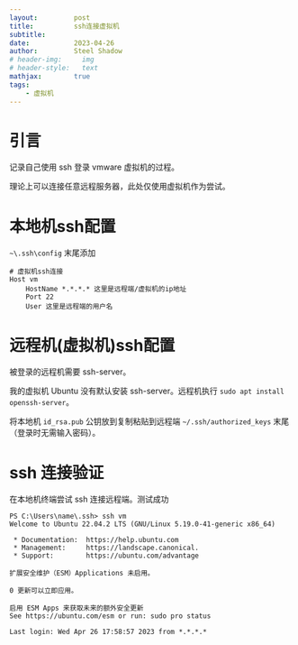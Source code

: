 ```yaml
---
layout:         post
title:          ssh连接虚拟机
subtitle:
date:           2023-04-26
author:         Steel Shadow
# header-img:     img
# header-style:   text
mathjax:        true
tags:
    - 虚拟机
---
```

# 引言

记录自己使用 ssh 登录 vmware 虚拟机的过程。

理论上可以连接任意远程服务器，此处仅使用虚拟机作为尝试。

# 本地机ssh配置

`~\.ssh\config` 末尾添加
```
# 虚拟机ssh连接
Host vm
    HostName *.*.*.* 这里是远程端/虚拟机的ip地址 
    Port 22
    User 这里是远程端的用户名
```

# 远程机(虚拟机)ssh配置

被登录的远程机需要 ssh-server。

我的虚拟机 Ubuntu 没有默认安装 ssh-server。远程机执行 `sudo apt install openssh-server`。


将本地机 `id_rsa.pub` 公钥放到复制粘贴到远程端 `~/.ssh/authorized_keys` 末尾（登录时无需输入密码）。

# ssh 连接验证

在本地机终端尝试 ssh 连接远程端。测试成功
```
PS C:\Users\name\.ssh> ssh vm 
Welcome to Ubuntu 22.04.2 LTS (GNU/Linux 5.19.0-41-generic x86_64)

 * Documentation:  https://help.ubuntu.com
 * Management:     https://landscape.canonical.  
 * Support:        https://ubuntu.com/advantage
                                                        
扩展安全维护（ESM）Applications 未启用。

0 更新可以立即应用。

启用 ESM Apps 来获取未来的额外安全更新
See https://ubuntu.com/esm or run: sudo pro status

Last login: Wed Apr 26 17:58:57 2023 from *.*.*.*
```